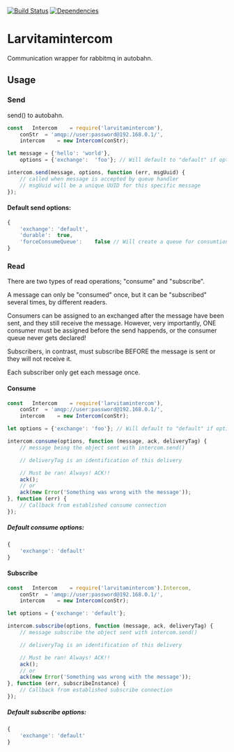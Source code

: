 [![Build Status](https://travis-ci.org/larvit/larvitamintercom.svg?branch=master)](https://travis-ci.org/larvit/larvitamintercom) [![Dependencies](https://david-dm.org/larvit/larvitamintercom.svg)](https://david-dm.org/larvit/larvitamintercom.svg)

# Larvitamintercom

Communication wrapper for rabbitmq in autobahn.

## Usage

### Send

send() to autobahn.

```javascript
const	Intercom	= require('larvitamintercom'),
	conStr	= 'amqp://user:password@192.168.0.1/',
	intercom	= new Intercom(conStr);

let	message	= {'hello':	'world'},
	options	= {'exchange':	'foo'}; // Will default to "default" if options is omitted

intercom.send(message, options, function (err, msgUuid) {
	// called when message is accepted by queue handler
	// msgUuid will be a unique UUID for this specific message
});
```

#### Default send options:

```javascript
{
	'exchange':	'default',
	'durable':	true,
	'forceConsumeQueue':	false // Will create a queue for consumtion even if there is no current listeners. This way no message will ever be lost, since they will wait in this queue until some consumer consumes them.
}
```

### Read

There are two types of read operations; "consume" and "subscribe".

A message can only be "consumed" once, but it can be "subscribed" several times, by different readers.

Consumers can be assigned to an exchanged after the message have been sent, and they still receive the message.
However, very importantly, ONE consumer must be assigned before the send happends, or the consumer queue never gets declared!

Subscribers, in contrast, must subscribe BEFORE the message is sent or they will not receive it.

Each subscriber only get each message once.

#### Consume

```javascript
const	Intercom	= require('larvitamintercom'),
	conStr	= 'amqp://user:password@192.168.0.1/',
	intercom	= new Intercom(conStr);

let	options = {'exchange': 'foo'}; // Will default to "default" if options is omitted

intercom.consume(options, function (message, ack, deliveryTag) {
	// message being the object sent with intercom.send()

	// deliveryTag is an identification of this delivery

	// Must be ran! Always! ACK!!
	ack();
	// or
	ack(new Error('Something was wrong with the message'));
}, function (err) {
	// Callback from established consume connection
});
```

##### Default consume options:

```javascript
{
	'exchange':	'default'
}
```

#### Subscribe

```javascript
const	Intercom	= require('larvitamintercom').Intercom,
	conStr	= 'amqp://user:password@192.168.0.1/',
	intercom	= new Intercom(conStr);

let options = {'exchange': 'default'};

intercom.subscribe(options, function (message, ack, deliveryTag) {
	// message subscribe the object sent with intercom.send()

	// deliveryTag is an identification of this delivery

	// Must be ran! Always! ACK!!
	ack();
	// or
	ack(new Error('Something was wrong with the message'));
}, function (err, subscribeInstance) {
	// Callback from established subscribe connection
});
```

##### Default subscribe options:

```javascript
{
	'exchange':	'default'
}
```
